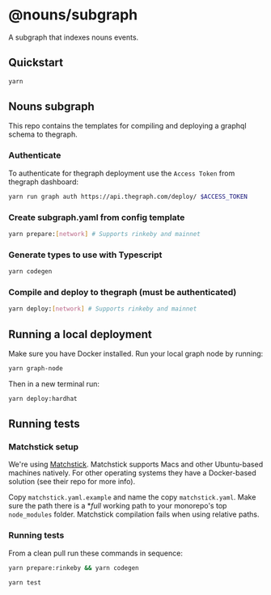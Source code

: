 # @nouns/subgraph

A subgraph that indexes nouns events.

## Quickstart

```sh
yarn
```

## Nouns subgraph

This repo contains the templates for compiling and deploying a graphql schema to thegraph.

### Authenticate

To authenticate for thegraph deployment use the `Access Token` from thegraph dashboard:

```sh
yarn run graph auth https://api.thegraph.com/deploy/ $ACCESS_TOKEN
```

### Create subgraph.yaml from config template

```sh
yarn prepare:[network] # Supports rinkeby and mainnet
```

### Generate types to use with Typescript

```sh
yarn codegen
```

### Compile and deploy to thegraph (must be authenticated)

```sh
yarn deploy:[network] # Supports rinkeby and mainnet
```

## Running a local deployment

Make sure you have Docker installed.
Run your local graph node by running:

```sh
yarn graph-node
```

Then in a new terminal run:

```sh
yarn deploy:hardhat
```

## Running tests

### Matchstick setup

We're using [Matchstick](https://github.com/LimeChain/matchstick). Matchstick supports Macs and other Ubuntu-based machines natively. For other operating systems they have a Docker-based solution (see their repo for more info).

Copy `matchstick.yaml.example` and name the copy `matchstick.yaml`. Make sure the path there is a \*_full_ working path to your monorepo's top `node_modules` folder. Matchstick compilation fails when using relative paths.

### Running tests

From a clean pull run these commands in sequence:

```sh
yarn prepare:rinkeby && yarn codegen

yarn test
```
